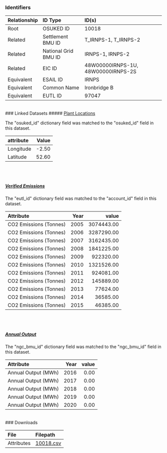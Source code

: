 ### Identifiers

| Relationship   | ID Type              | ID(s)                              |
|:---------------|:---------------------|:-----------------------------------|
| Root           | OSUKED ID            | 10018                              |
| Related        | Settlement BMU ID    | T_IRNPS-1, T_IRNPS-2               |
| Related        | National Grid BMU ID | IRNPS-1, IRNPS-2                   |
| Related        | EIC ID               | 48W00000IRNPS-1U, 48W00000IRNPS-2S |
| Equivalent     | ESAIL ID             | IRNPS                              |
| Equivalent     | Common Name          | Ironbridge B                       |
| Equivalent     | EUTL ID              | 97047                              |

<br>
### Linked Datasets
##### <a href="https://raw.githubusercontent.com/OSUKED/Dictionary-Datasets/main/datasets/plant-locations/datapackage.json">Plant Locations</a>



The "osuked_id" dictionary field was matched to the "osuked_id" field in this dataset.

| attribute   |   Value |
|:------------|--------:|
| Longitude   |   -2.50 |
| Latitude    |   52.60 |

<br><br>
##### <a href="https://raw.githubusercontent.com/OSUKED/Dictionary-Datasets/main/datasets/verified-emissions/datapackage.json">Verified Emissions</a>



The "eutl_id" dictionary field was matched to the "account_id" field in this dataset.

| Attribute              |   Year |      value |
|:-----------------------|-------:|-----------:|
| CO2 Emissions (Tonnes) |   2005 | 3074443.00 |
| CO2 Emissions (Tonnes) |   2006 | 3287290.00 |
| CO2 Emissions (Tonnes) |   2007 | 3162435.00 |
| CO2 Emissions (Tonnes) |   2008 | 1841225.00 |
| CO2 Emissions (Tonnes) |   2009 |  922320.00 |
| CO2 Emissions (Tonnes) |   2010 | 1321526.00 |
| CO2 Emissions (Tonnes) |   2011 |  924081.00 |
| CO2 Emissions (Tonnes) |   2012 |  145889.00 |
| CO2 Emissions (Tonnes) |   2013 |   77624.00 |
| CO2 Emissions (Tonnes) |   2014 |   36585.00 |
| CO2 Emissions (Tonnes) |   2015 |   46385.00 |

<br><br>
##### <a href="https://raw.githubusercontent.com/OSUKED/Dictionary-Datasets/main/datasets/annual-output/datapackage.json">Annual Output</a>



The "ngc_bmu_id" dictionary field was matched to the "ngc_bmu_id" field in this dataset.

| Attribute           |   Year |   value |
|:--------------------|-------:|--------:|
| Annual Output (MWh) |   2016 |    0.00 |
| Annual Output (MWh) |   2017 |    0.00 |
| Annual Output (MWh) |   2018 |    0.00 |
| Annual Output (MWh) |   2019 |    0.00 |
| Annual Output (MWh) |   2020 |    0.00 |


<br>
### Downloads


| File       | Filepath                                                                              |
|:-----------|:--------------------------------------------------------------------------------------|
| Attributes | [10018.csv](https://osuked.github.io/Power-Station-Dictionary/object_attrs/10018.csv) |
